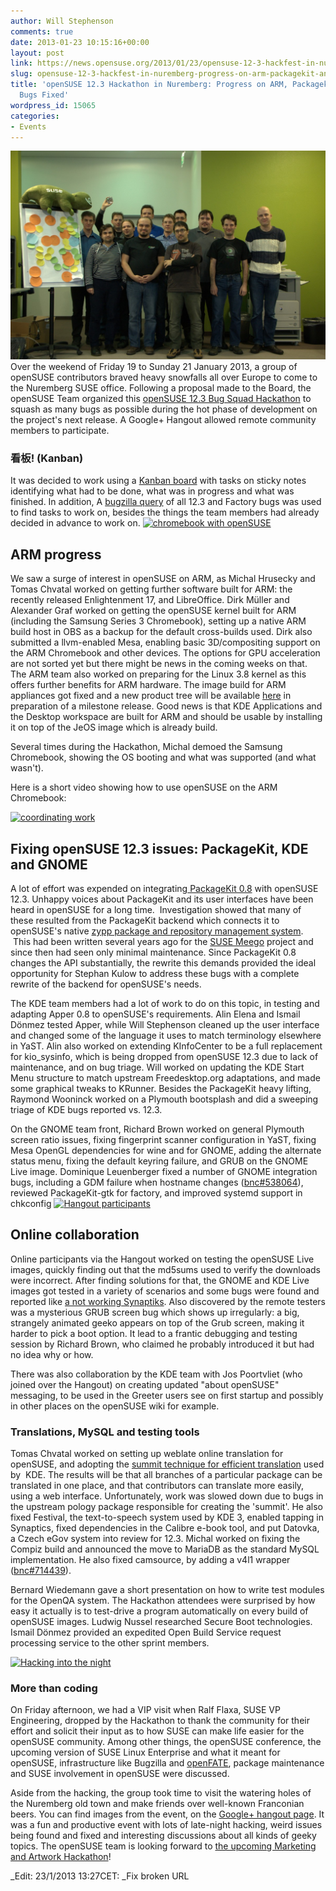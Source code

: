 ```yaml
---
author: Will Stephenson
comments: true
date: 2013-01-23 10:15:16+00:00
layout: post
link: https://news.opensuse.org/2013/01/23/opensuse-12-3-hackfest-in-nuremberg-progress-on-arm-packagekit-and-many-bugs-fixed/
slug: opensuse-12-3-hackfest-in-nuremberg-progress-on-arm-packagekit-and-many-bugs-fixed
title: 'openSUSE 12.3 Hackathon in Nuremberg: Progress on ARM, Packagekit and Many
  Bugs Fixed'
wordpress_id: 15065
categories:
- Events
---
```


[![group photo](/wp-content/uploads/2013/01/DSC_5537.jpg)](/wp-content/uploads/2013/01/DSC_5537.jpg)Over the weekend of Friday 19 to Sunday 21 January 2013, a group of openSUSE contributors braved heavy snowfalls all over Europe to come to the Nuremberg SUSE office. Following a proposal made to the Board, the openSUSE Team organized this [openSUSE 12.3 Bug Squad Hackathon](https://en.opensuse.org/openSUSE:12.3_polish_hackaton) to squash as many bugs as possible during the hot phase of development on the project's next release. A Google+ Hangout allowed remote community members to participate.<!-- more -->


### 看板! (Kanban)


It was decided to work using a [Kanban board](http://en.wikipedia.org/wiki/Kanban_board) with tasks on sticky notes identifying what had to be done, what was in progress and what was finished. In addition, A [bugzilla query](https://bugzilla.novell.com/buglist.cgi?resolution=---&resolution=DUPLICATE&classification=openSUSE&query_format=advanced&bug_status=NEW&bug_status=ASSIGNED&bug_status=NEEDINFO&bug_status=REOPENED&bug_status=RESOLVED&product=openSUSE%2012.3&product=openSUSE%20Factory) of all 12.3 and Factory bugs was used to find tasks to work on, besides the things the team members had already decided in advance to work on.
[![chromebook with openSUSE](//news.opensuse.org/wp-content/uploads/2013/01/13-1.jpg)](//news.opensuse.org/wp-content/uploads/2013/01/13-1.jpg)


## ARM progress


We saw a surge of interest in openSUSE on ARM, as Michal Hrusecky and Tomas Chvatal worked on getting further software built for ARM: the recently released Enlightenment 17, and LibreOffice. Dirk Müller and Alexander Graf worked on getting the openSUSE kernel built for ARM (including the Samsung Series 3 Chromebook), setting up a native ARM build host in OBS as a backup for the default cross-builds used. Dirk also submitted a llvm-enabled Mesa, enabling basic 3D/compositing support on the ARM Chromebook and other devices. The options for GPU acceleration are not sorted yet but there might be news in the coming weeks on that. The ARM team also worked on preparing for the Linux 3.8 kernel as this offers further benefits for ARM hardware. The image build for ARM appliances got fixed and a new product tree will be available [here](http://download.opensuse.org/distribution/armv7hl/factory/repo/oss/) in preparation of a milestone release. Good news is that KDE Applications and the Desktop workspace are built for ARM and should be usable by installing it on top of the JeOS image which is already build.

Several times during the Hackathon, Michal demoed the Samsung Chromebook, showing the OS booting and what was supported (and what wasn't).

Here is a short video showing how to use openSUSE on the ARM Chromebook:


[![coordinating work](//news.opensuse.org/wp-content/uploads/2013/01/P1270670.jpg)](//news.opensuse.org/wp-content/uploads/2013/01/P1270670.jpg)


## Fixing openSUSE 12.3 issues: PackageKit, KDE and GNOME


A lot of effort was expended on integrating[ PackageKit 0.8](http://lists.freedesktop.org/archives/packagekit/2013-January/026025.html) with openSUSE 12.3. Unhappy voices about PackageKit and its user interfaces have been heard in openSUSE for a long time.  Investigation showed that many of these resulted from the PackageKit backend which connects it to openSUSE's native [zypp package and repository management system](https://en.opensuse.org/Portal:Libzypp).  This had been written several years ago for the [SUSE Meego](https://www.suse.com/promo/lp/meego.html) project and since then had seen only minimal maintenance. Since PackageKit 0.8 changes the API substantially, the rewrite this demands provided the ideal opportunity for Stephan Kulow to address these bugs with a complete rewrite of the backend for openSUSE's needs.

The KDE team members had a lot of work to do on this topic, in testing and adapting Apper 0.8 to openSUSE's requirements. Alin Elena and Ismail Dönmez tested Apper, while Will Stephenson cleaned up the user interface and changed some of the language it uses to match terminology elsewhere in YaST. Alin also worked on extending KInfoCenter to be a full replacement for kio_sysinfo, which is being dropped from openSUSE 12.3 due to lack of maintenance, and on bug triage. Will worked on updating the KDE Start Menu structure to match upstream Freedesktop.org adaptations, and made some graphical tweaks to KRunner. Besides the PackageKit heavy lifting, Raymond Wooninck worked on a Plymouth bootsplash and did a sweeping triage of KDE bugs reported vs. 12.3.

On the GNOME team front, Richard Brown worked on general Plymouth screen ratio issues, fixing fingerprint scanner configuration in YaST, fixing Mesa OpenGL dependencies for wine and for GNOME, adding the alternate status menu, fixing the default keyring failure, and GRUB on the GNOME Live image. Dominique Leuenberger fixed a number of GNOME integration bugs, including a GDM failure when hostname changes ([bnc#538064](https://bugzilla.novell.com/show_bug.cgi?id=538064)), reviewed PackageKit-gtk for factory, and improved systemd support in chkconfig
[![Hangout participants](//news.opensuse.org/wp-content/uploads/2013/01/P1270659.jpg)](//news.opensuse.org/wp-content/uploads/2013/01/P1270659.jpg)


## Online collaboration


Online participants via the Hangout worked on testing the openSUSE Live images, quickly finding out that the md5sums used to verify the downloads were incorrect. After finding solutions for that, the GNOME and KDE Live images got tested in a variety of scenarios and some bugs were found and reported like [a not working Synaptiks](https://bugzilla.novell.com/show_bug.cgi?id=799925). Also discovered by the remote testers was a mysterious GRUB screen bug which shows up irregularly: a big, strangely animated geeko appears on top of the Grub screen, making it harder to pick a boot option. It lead to a frantic debugging and testing session by Richard Brown, who claimed he probably introduced it but had no idea why or how.

There was also collaboration by the KDE team with Jos Poortvliet (who joined over the Hangout) on creating updated "about openSUSE" messaging, to be used in the Greeter users see on first startup and possibly in other places on the openSUSE wiki for example.


### Translations, MySQL and testing tools


Tomas Chvatal worked on setting up weblate online translation for openSUSE, and adopting the [summit technique for efficient translation](http://techbase.kde.org/Localization/Workflows/PO_Summit#Translating_in_Summit) used by  KDE. The results will be that all branches of a particular package can be translated in one place, and that contributors can translate more easily, using a web interface. Unfortunately, work was slowed down due to bugs in the upstream pology package responsible for creating the 'summit'. He also fixed Festival, the text-to-speech system used by KDE 3, enabled tapping in Synaptics, fixed dependencies in the Calibre e-book tool, and put Datovka, a Czech eGov system into review for 12.3. Michal worked on fixing the Compiz build and announced the move to MariaDB as the standard MySQL implementation. He also fixed camsource, by adding a v4l1 wrapper ([bnc#714439](https://bugzilla.novell.com/show_bug.cgi?id=714439)).

Bernard Wiedemann gave a short presentation on how to write test modules for the OpenQA system. The Hackathon attendees were surprised by how easy it actually is to test-drive a program automatically on every build of openSUSE images. Ludwig Nussel researched Secure Boot technologies. Ismail Dönmez provided an expedited Open Build Service request processing service to the other sprint members.

[![Hacking into the night](//news.opensuse.org/wp-content/uploads/2013/01/P1270681.jpg)](//news.opensuse.org/wp-content/uploads/2013/01/P1270681.jpg)


### More than coding


On Friday afternoon, we had a VIP visit when Ralf Flaxa, SUSE VP Engineering, dropped by the Hackathon to thank the community for their effort and solicit their input as to how SUSE can make life easier for the openSUSE community. Among other things, the openSUSE conference, the upcoming version of SUSE Linux Enterprise and what it meant for openSUSE, infrastructure like Bugzilla and [openFATE](https://features.opensuse.org/), package maintenance and SUSE involvement in openSUSE were discussed.

Aside from the hacking, the group took time to visit the watering holes of the Nuremberg old town and make friends over well-known Franconian beers. You can find images from the event, on the [Google+ hangout page](https://plus.google.com/events/ck9u9j47nrtbkgnur5okmfagf88). It was a fun and productive event with lots of late-night hacking, weird issues being found and fixed and interesting discussions about all kinds of geeky topics. The openSUSE team is looking forward to [the upcoming Marketing and Artwork Hackathon](http://en.opensuse.org/openSUSE:12.3_marketing_hackaton)!

_Edit: 23/1/2013 13:27CET: _Fix broken URL
